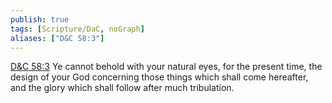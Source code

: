 ```yaml
---
publish: true
tags: [Scripture/DaC, noGraph]
aliases: ["D&C 58:3"]
---
```

[D&C 58:3](https://churchofjesuschrist.org/study/scriptures/dc-testament/dc/58?lang=eng&id=p3#p3) Ye cannot behold with your natural eyes, for the present time, the design of your God concerning those things which shall come hereafter, and the glory which shall follow after much tribulation.
